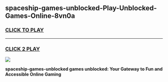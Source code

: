 
## spaceship-games-unblocked-Play-Unblocked-Games-Online-8vn0a
<h3>
<a href="https://premium76.site?title=spaceship-games-unblocked&ref=25A">CLICK TO PLAY</a></h3>
<hr>

<h3>
<a href="https://premium76.site?title=spaceship-games-unblocked&ref=25A">CLICK 2 PLAY</a>
  
</h3>

<a href="https://premium76.site?title=spaceship-games-unblocked&ref=25A"><img src="https://clearcache.store/games.png"></a>


**spaceship-games-unblocked games unblocked: Your Gateway to Fun and Accessible Online Gaming**
